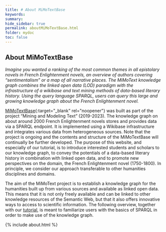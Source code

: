 ```yaml
---
title: # About MiMoTextBase
keywords:
summary:
hide_sidebar: true
permalink: aboutMiMoTextBase.html
folder: mydoc
toc: false
---
```


## About MiMoTextBase

*Imagine you wanted a ranking of the most common themes in all epistolary novels in French Enlightenment novels, an overview of authors covering “sentimentalism” or a map of all narrative places. The MiMoText knowledge graph combines the linked open data (LOD) paradigm with the infrastructure of a wikibase and text mining methods of data-based literary history. Using the query language SPARQL, users can query this large and growing knowledge graph about the French Enlightenment novel.* 

[MiMoTextBase](https://data.mimotext.uni-trier.de/wiki/Main_Page){:target="_blank" rel="noopener"} was built as part of the project “Mining and Modeling Text” (2019-2023). The knowledge graph on about around 2000 French Enlightenment novels stores and provides data via a SPARQL endpoint. It is implemented using a Wikibase infrastructure and integrates various data from heterogeneous sources. Note that the project is ongoing and the contents and structure of the MiMoTextBase will continually be further developed. 
The purpose of this website, and especially of our tutorial, is to introduce interested students and scholars to our knowledge graph, to convey the potentials of a data-based literary history in combination with linked open data, and to promote new perspectives on the domain, the French Enlightenment novel (1750-1800). In principle, we consider our approach transferable to other humanities disciplines and domains.

The aim of the MiMoText project is to establish a knowledge graph for the humanities built up from various sources and available as linked open data. This means that it is not only freely available and can be linked to other knowledge resources of the Semantic Web, but that it also offers innovative ways to access to scientific information.
The following overview, together with our [tutorial](tutorial_index.html), is meant to familiarize users with the basics of SPARQL in order to make use of the knowledge graph.

{% include about.html %}
